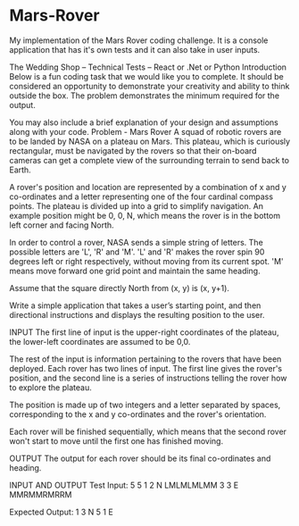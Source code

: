 # Mars-Rover
My implementation of the Mars Rover coding challenge. It is a console application that has it's own tests and it can also take in user inputs.


The Wedding Shop – Technical Tests – React or .Net or Python
Introduction
Below is a fun coding task that we would like you to complete. It should be considered an opportunity to demonstrate your creativity and ability to think outside the box. The problem demonstrates the minimum required for the output.

You may also include a brief explanation of your design and assumptions along with your code.
Problem - Mars Rover
A squad of robotic rovers are to be landed by NASA on a plateau on Mars. This plateau, which is curiously rectangular, must be navigated by the rovers so that their on-board cameras can get a complete view of the surrounding terrain to send back to Earth.

A rover's position and location are represented by a combination of x and y co-ordinates and a letter representing one of the four cardinal compass points. The plateau is divided up into a grid to simplify navigation. An example position might be 0, 0, N, which means the rover is in the bottom left corner and facing North.

In order to control a rover, NASA sends a simple string of letters. The possible letters are 'L', 'R' and 'M'. 'L' and 'R' makes the rover spin 90 degrees left or right respectively, without moving from its current spot. 'M' means move forward one grid point and maintain the same heading.

Assume that the square directly North from (x, y) is (x, y+1).

Write a simple application that takes a user’s starting point, and then directional instructions and displays the resulting position to the user.

INPUT
The first line of input is the upper-right coordinates of the plateau, the lower-left coordinates are assumed to be 0,0.
 
The rest of the input is information pertaining to the rovers that have been deployed. Each rover has two lines of input. The first line gives the rover's position, and the second line is a series of instructions telling the rover how to explore the plateau.
 
The position is made up of two integers and a letter separated by spaces, corresponding to the x and y co-ordinates and the rover's orientation.
 
Each rover will be finished sequentially, which means that the second rover won't start to move until the first one has finished moving.

OUTPUT
The output for each rover should be its final co-ordinates and heading.

INPUT AND OUTPUT
Test Input:
5 5
1 2 N
LMLMLMLMM
3 3 E
MMRMMRMRRM
 
Expected Output:
1 3 N
5 1 E
